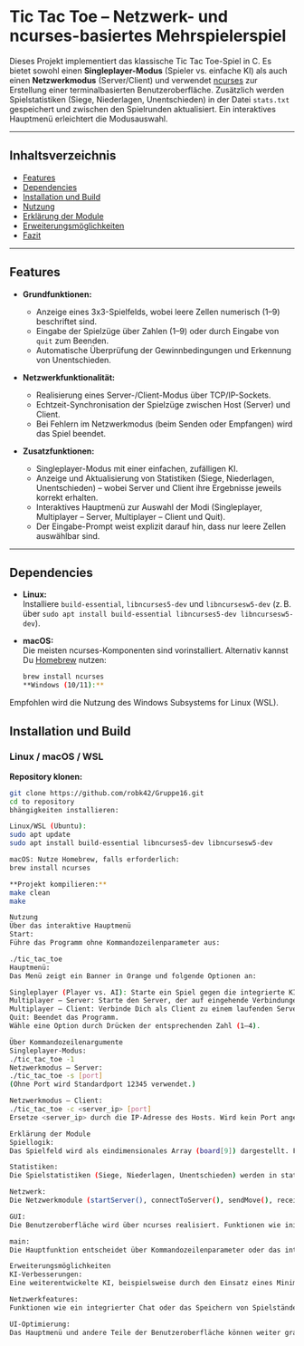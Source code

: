# Tic Tac Toe – Netzwerk- und ncurses-basiertes Mehrspielerspiel

Dieses Projekt implementiert das klassische Tic Tac Toe-Spiel in C. Es bietet sowohl einen **Singleplayer-Modus** (Spieler vs. einfache KI) als auch einen **Netzwerkmodus** (Server/Client) und verwendet [ncurses](https://invisible-island.net/ncurses/) zur Erstellung einer terminalbasierten Benutzeroberfläche. Zusätzlich werden Spielstatistiken (Siege, Niederlagen, Unentschieden) in der Datei `stats.txt` gespeichert und zwischen den Spielrunden aktualisiert. Ein interaktives Hauptmenü erleichtert die Modusauswahl.

---

## Inhaltsverzeichnis

- [Features](#features)
- [Dependencies](#dependencies)
- [Installation und Build](#installation-und-build)
- [Nutzung](#nutzung)
- [Erklärung der Module](#erklärung-der-module)
- [Erweiterungsmöglichkeiten](#erweiterungsmöglichkeiten)
- [Fazit](#fazit)

---

## Features

- **Grundfunktionen:**
  - Anzeige eines 3x3-Spielfelds, wobei leere Zellen numerisch (1–9) beschriftet sind.
  - Eingabe der Spielzüge über Zahlen (1–9) oder durch Eingabe von `quit` zum Beenden.
  - Automatische Überprüfung der Gewinnbedingungen und Erkennung von Unentschieden.

- **Netzwerkfunktionalität:**
  - Realisierung eines Server-/Client-Modus über TCP/IP-Sockets.
  - Echtzeit-Synchronisation der Spielzüge zwischen Host (Server) und Client.
  - Bei Fehlern im Netzwerkmodus (beim Senden oder Empfangen) wird das Spiel beendet.

- **Zusatzfunktionen:**
  - Singleplayer-Modus mit einer einfachen, zufälligen KI.
  - Anzeige und Aktualisierung von Statistiken (Siege, Niederlagen, Unentschieden) – wobei Server und Client ihre Ergebnisse jeweils korrekt erhalten.
  - Interaktives Hauptmenü zur Auswahl der Modi (Singleplayer, Multiplayer – Server, Multiplayer – Client und Quit).
  - Der Eingabe-Prompt weist explizit darauf hin, dass nur leere Zellen auswählbar sind.

---

## Dependencies

- **Linux:**  
  Installiere `build-essential`, `libncurses5-dev` und `libncursesw5-dev` (z. B. über `sudo apt install build-essential libncurses5-dev libncursesw5-dev`).

- **macOS:**  
  Die meisten ncurses-Komponenten sind vorinstalliert. Alternativ kannst Du [Homebrew](https://brew.sh/) nutzen:  
  ```bash
  brew install ncurses
  **Windows (10/11):**  
Empfohlen wird die Nutzung des Windows Subsystems for Linux (WSL).
## Installation und Build

### Linux / macOS / WSL

**Repository klonen:**
```bash
git clone https://github.com/robk42/Gruppe16.git
cd to repository
bhängigkeiten installieren:

Linux/WSL (Ubuntu):
sudo apt update
sudo apt install build-essential libncurses5-dev libncursesw5-dev

macOS: Nutze Homebrew, falls erforderlich:
brew install ncurses

**Projekt kompilieren:**
make clean
make

Nutzung
Über das interaktive Hauptmenü
Start:
Führe das Programm ohne Kommandozeilenparameter aus:

./tic_tac_toe
Hauptmenü:
Das Menü zeigt ein Banner in Orange und folgende Optionen an:

Singleplayer (Player vs. AI): Starte ein Spiel gegen die integrierte KI.
Multiplayer – Server: Starte den Server, der auf eingehende Verbindungen wartet.
Multiplayer – Client: Verbinde Dich als Client zu einem laufenden Server. (Falls keine IP übergeben wird, wirst Du zur Eingabe aufgefordert.)
Quit: Beendet das Programm.
Wähle eine Option durch Drücken der entsprechenden Zahl (1–4).

Über Kommandozeilenargumente
Singleplayer-Modus:
./tic_tac_toe -1
Netzwerkmodus – Server:
./tic_tac_toe -s [port]
(Ohne Port wird Standardport 12345 verwendet.)

Netzwerkmodus – Client:
./tic_tac_toe -c <server_ip> [port]
Ersetze <server_ip> durch die IP-Adresse des Hosts. Wird kein Port angegeben, verwendet das Programm 12345.

Erklärung der Module
Spiellogik:
Das Spielfeld wird als eindimensionales Array (board[9]) dargestellt. Funktionen wie initBoard(), checkWin(), checkDraw(), isValidMove(), makeMove() und getAIMove() steuern die Spiellogik und den KI-Zug.

Statistiken:
Die Spielstatistiken (Siege, Niederlagen, Unentschieden) werden in stats.txt gespeichert. Funktionen loadStats(), saveStats() und updateStats() sorgen für das Laden, Speichern und Aktualisieren der Statistiken.

Netzwerk:
Die Netzwerkmodule (startServer(), connectToServer(), sendMove(), receiveMove()) ermöglichen den Server-/Client-Modus über TCP/IP-Sockets.

GUI:
Die Benutzeroberfläche wird über ncurses realisiert. Funktionen wie initGUI(), printBoardNCurses(), getUserMoveNCurses(), askReplayNCurses(), winAnimation() und displayMessage() steuern die Anzeige des Spielfelds, Eingabeaufforderungen und Animationen. Das interaktive Hauptmenü wird in main.c genutzt.

main:
Die Hauptfunktion entscheidet über Kommandozeilenparameter oder das interaktive Menü, welchen Spielmodus der Benutzer startet, und koordiniert das Laden und Speichern der Statistiken.

Erweiterungsmöglichkeiten
KI-Verbesserungen:
Eine weiterentwickelte KI, beispielsweise durch den Einsatz eines Minimax-Algorithmus, könnte integriert werden.

Netzwerkfeatures:
Funktionen wie ein integrierter Chat oder das Speichern von Spielständen können zukünftig ergänzt werden.

UI-Optimierung:
Das Hauptmenü und andere Teile der Benutzeroberfläche können weiter grafisch verfeinert werden.





